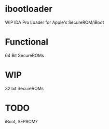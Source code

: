 # ibootloader

WIP IDA Pro Loader for Apple's SecureROM/iBoot

# Functional

64 Bit SecureROMs

# WIP

32 bit SecureROMs

# TODO

iBoot, SEPROM?

